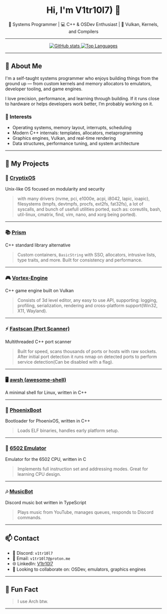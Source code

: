 <h1 align="center">Hi, I'm V1tr10l7) 👋</h1>
<p align="center">
  🧠 Systems Programmer | 💻 C++ & OSDev Enthusiast | 🔧 Vulkan, Kernels, and Compilers
</p>

---

<p align="center">
  <a href="https://github.com/vitriol1744">
    <img src="https://github-readme-stats.vercel.app/api?username=vitriol1744&show_icons=true&theme=radical" alt="GitHub stats" />
  </a>
  <a href="https://github.com/vitriol1744">
    <img src="https://github-readme-stats.vercel.app/api/top-langs/?username=vitriol1744&langs_count=10&layout=compact&theme=radical" alt="Top Languages" />
  </a>
</p>

---

## 🧠 About Me

I'm a self-taught systems programmer who enjoys building things from the ground up — from custom kernels and memory allocators to emulators, developer tooling, and game engines. 

I love precision, performance, and learning through building. If it runs close to hardware or helps developers work better, I’m probably working on it.

### 🔎 Interests
- Operating systems, memory layout, interrupts, scheduling
- Modern C++ internals: templates, allocators, metaprogramming
- Graphics engines, Vulkan, and real-time rendering
- Data structures, performance tuning, and system architecture

---

## 📌 My Projects

### 🔐 [CryptixOS](https://github.com/CryptixOS/CryptixOS.git)
Unix-like OS focused on modularity and security  
> with many drivers (nvme, pci, e1000e, acpi, i8042, lapic, ioapic), filesystems (tmpfs, devtmpfs, procfs, ext2fs, fat32fs), a lot of syscalls, and bunch of usefull utilities ported, such as: coreutils, bash, util-linux, cmatrix, find, vim, nano, and xorg being ported).

---

### 📚 [Prism](https://github.com/CryptixOS/Prism.git)
C++ standard library alternative
> Custom containers, `BasicString` with SSO, allocators, intrusive lists, type traits, and more. Built for consistency and performance.

---

### 🎮 [Vortex-Engine](https://github.com/Vitriol1744/Vortex.git)
C++ game engine built on Vulkan  
> Consists of 3d level editor, any easy to use API, supporting: logging, profiling, serialization, rendering and cross-platform support(Win32, X11, Wayland).

---

### ⚡ [Fastscan (Port Scanner)](https://github.com/vitriol1744/PortScanner.git)
Multithreaded C++ port scanner  
> Built for speed, scans thousands of ports or hosts with raw sockets. After initial port detection it runs nmap on detected ports to perform service detection(Can be disabled with a flag).

---


### 🖥️ [awsh (awesome-shell)](https://github.com/vitriol1744/awesome-shell.git)
A minimal shell for Linux, written in C++  

---

### 🧭 [PhoenixBoot](https://github.com/Vitriol1744/PhoenixBoot)
Bootloader for PhoenixOS, written in C++  
> Loads ELF binaries, handles early platform setup.

---

### 🧠 [6502 Emulator](https://github.com/Vitriol1744/6502-Emulator.git)
Emulator for the 6502 CPU, written in C  
> Implements full instruction set and addressing modes. Great for learning CPU design.

---


### 🎶 [MusicBot](https://github.com/Vitriol1744/MusicBot.git)
Discord music bot written in TypeScript  
> Plays music from YouTube, manages queues, responds to Discord commands.


---

## 📫 Contact

- 💬 Discord: `v1tr10l7`
- 📧 Email: `v1tr10l7@proton.me`
- 🌐 LinkedIn: [V1tr10l7](https://www.linkedin.com/in/szymon-zemke-07953a275)
- 🤝 Looking to collaborate on: OSDev, emulators, graphics engines

---

## 🧩 Fun Fact

> I use Arch btw.

---
